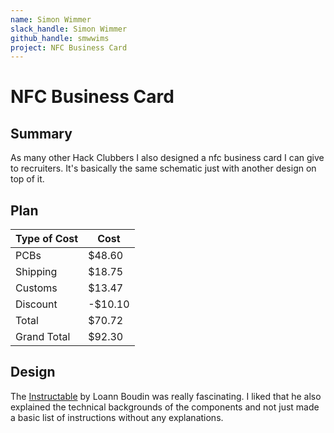 ```yaml
---
name: Simon Wimmer
slack_handle: Simon Wimmer
github_handle: smwwims
project: NFC Business Card
---
```


# NFC Business Card
## Summary
As many other Hack Clubbers I also designed a nfc business card I can give to recruiters. It's basically the same schematic just with another design on top of it.

## Plan
| Type of Cost  | Cost   |
| ------------- | ------ |
| PCBs          | $48.60 |
| Shipping      | $18.75 |
| Customs       | $13.47 |
| Discount      |-$10.10 |
| Total         | $70.72 |
| Grand Total   | $92.30 |

## Design
The [Instructable](https://www.instructables.com/PCB-Business-Card-With-NFC/) by Loann Boudin was really fascinating. I liked that he also explained the technical backgrounds of the components and not just made a basic list of instructions without any explanations.

